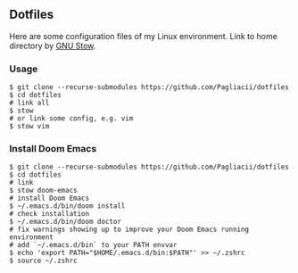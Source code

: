 ## Dotfiles

Here are some configuration files of my Linux environment. Link to home directory by [GNU Stow](https://www.gnu.org/software/stow/).

### Usage

```shell
$ git clone --recurse-submodules https://github.com/Pagliacii/dotfiles
$ cd dotfiles
# link all
$ stow
# or link some config, e.g. vim
$ stow vim
```

### Install Doom Emacs

```shell
$ git clone --recurse-submodules https://github.com/Pagliacii/dotfiles
$ cd dotfiles
# link
$ stow doom-emacs
# install Doom Emacs
$ ~/.emacs.d/bin/doom install
# check installation
$ ~/.emacs.d/bin/doom doctor
# fix warnings showing up to improve your Doom Emacs running environment
# add `~/.emacs.d/bin` to your PATH envvar
$ echo 'export PATH="$HOME/.emacs.d/bin:$PATH"' >> ~/.zshrc
$ source ~/.zshrc
```

